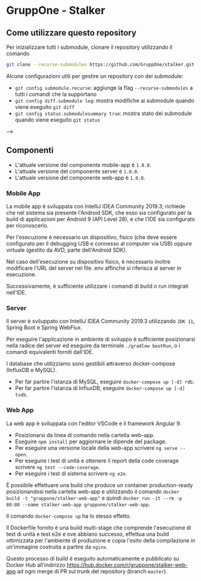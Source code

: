 # GruppOne - Stalker

## Come utilizzare questo repository

Per inizializzare tutti i submodule, clonare il repository utilizzando il comando

```bash
git clone --recurse-submodules https://github.com/GruppOne/stalker.git
```

Alcune configurazioni utili per gestire un repository con dei submodule:

- `git config submodule.recurse`: aggiunge la flag `--recurse-submodules` a tutti i comandi che la supportano
- `git config diff.submodule log`: mostra modifiche ai submodule quando viene eseguito `git diff`
- `git config status.submodulesummary true`: mostra stato dei submodule quando viene eseguito `git status`

-->

## Componenti

- L'attuale versione del componente mobile-app è `1.0.0`.
- L'attuale versione del componente server è `1.0.0`.
- L'attuale versione del componente web-app è `1.0.0`.

### Mobile App

La mobile app è sviluppata con IntelliJ IDEA Community 2019.3; richiede che nel sistema sia presente l'Android SDK, che esso sia configurato per la build di applicazioni per Android 9 (API Level 28), e che l'IDE sia configurato per riconoscerlo.

Per l'esecuzione è necessario un dispositivo, fisico (che deve essere configurato per il debugging USB e connesso al computer via USB) oppure virtuale (gestito da AVD, parte dell'Android SDK).

Nel caso dell'esecuzione su dispositivo fisico, è necessario inoltre modificare l'URL del server nel file .env affinché si riferisca al server in esecuzione.

Successivamente, è sufficiente utilizzare i comandi di build o run integrati nell'IDE.

### Server

Il server è sviluppato con IntelliJ IDEA Community 2019.3 utilizzando `JDK 11`, Spring Boot e Spring WebFlux.

Per eseguire l'applicazione in ambiente di sviluppo è sufficiente posizionarsi nella radice del server ed eseguire da terminale `./gradlew bootRun`, o i comandi equivalenti forniti dall'IDE.

I database che utilizziamo sono gestibili attraverso docker-compose (InfluxDB e MySQL).

- Per far partire l'istanza di MySQL, eseguire `docker-compose up [-d] rdb`.
- Per far partire l'istanza di InfluxDB, eseguire `docker-compose up [-d] tsdb`.

### Web App

La web app è sviluppata con l'editor VSCode e il framework Angular 9.

- Posizionarsi da linea di comando nella cartella web-app.
- Eseguire `npm install` per aggiornare le dipende del package.
- Per eseguire una versione locale della web-app scrivere `ng serve --open`.
- Per eseguire i test di unità e ottenere il report della code coverage scrivere `ng test --code-coverage`.
- Per eseguire i test di sistema scrivere `ng e2e`.

È possibile effettuare una build che produce un container production-ready posizionandosi nella cartella web-app e utilizzando il comando `docker build -t "gruppone/stalker-web-app"` e quindi `docker run -it --rm -p 80:80 --name stalker-web-app gruppone/stalker-web-app`.

Il comando `docker-compose up` ha lo stesso effetto.

Il Dockerfile fornito è una build multi-stage che comprende l'esecuzione di test di unità e test e2e e ove abbiano successo, effettua una build ottimizzata per l'ambiente di produzione e copia l'esito della compilazione in un'immagine costruita a partire da `nginx`.

Questo processo di build è eseguito automaticamente e pubblicato su Docker Hub all'indirizzo <https://hub.docker.com/r/gruppone/stalker-web-app> ad ogni merge di PR sul trunk del repository (branch `master`).
